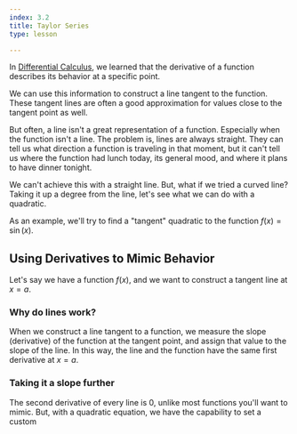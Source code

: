 ```yaml
---
index: 3.2
title: Taylor Series
type: lesson

---
```


In [Differential Calculus](/learn/calculus/differential), we learned that the derivative of a function describes its behavior at a specific point.

We can use this information to construct a line tangent to the function. These tangent lines are often a good approximation for values close to the tangent point as well.

But often, a line isn't a great representation of a function. Especially when the function isn't a line. The problem is, lines are always straight. They can tell us what direction a function is traveling in that moment, but it can't tell us where the function  had lunch today, its general mood, and where it plans to have dinner tonight.

We can't achieve this with a straight line. But, what if we tried a curved line? Taking it up a degree from the line, let's see what we can do with a quadratic.

As an example, we'll try to find a "tangent" quadratic to the  function $f(x) = \sin(x).$

## Using Derivatives to Mimic Behavior

Let's say we have a function $f(x)$, and we want to construct a tangent line at $x=a$.

### Why do lines work?
When we construct a line tangent to a function, we measure the slope (derivative) of the function at the tangent point, and assign that value to the slope of the line. In this way, the line and the function have the same first derivative at $x=a$.
### Taking it a slope further
The second derivative of every line is 0, unlike most functions you'll want to mimic. But, with a quadratic equation, we have the capability to set a custom



<!--stackedit_data:
eyJoaXN0b3J5IjpbOTEwNjI2NDE0LDQ4Nzg1OTkxOSwzNjY4Mz
IwNzQsNjg3OTQ2ODk4LDE4Mjk5OTUwMSwxODEyNDYwMDM1LC0x
MTg2ODE5NTEzLC0xNzEzNzQwNTYxLC0xMTc5NjQ5NzM3LC0yNz
I3ODQ4OTQsMTE3ODg1ODIxLC05OTU2OTI5NzMsLTExNzQxMDA2
MzVdfQ==
-->